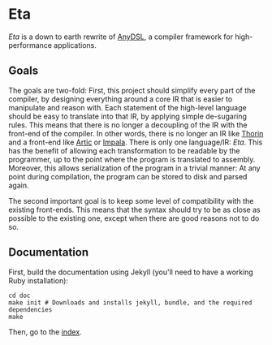 # Eta

_Eta_ is a down to earth rewrite of [AnyDSL](https://github.com/AnyDSL), a compiler
framework for high-performance applications.

## Goals

The goals are two-fold: First, this project should simplify every part of the compiler,
by designing everything around a core IR that is easier to manipulate and reason with.
Each statement of the high-level language should be easy to translate into that IR,
by applying simple de-sugaring rules. This means that there is no longer a decoupling
of the IR with the front-end of the compiler. In other words, there is no longer an IR
like [Thorin](https://github.com/AnyDSL/thorin) and a front-end like
[Artic](https://github.com/AnyDSL/artic) or [Impala](https://github.com/AnyDSL/impala).
There is only one language/IR: _Eta_. This has the benefit of allowing each transformation
to be readable by the programmer, up to the point where the program is translated to
assembly. Moreover, this allows serialization of the program in a trivial manner: At any
point during compilation, the program can be stored to disk and parsed again.

The second important goal is to keep some level of compatibility with the existing front-ends.
This means that the syntax should try to be as close as possible to the existing one, except
when there are good reasons not to do so.

## Documentation

First, build the documentation using Jekyll (you'll need to have a working Ruby installation):

```
cd doc
make init # Downloads and installs jekyll, bundle, and the required dependencies
make
```

Then, go to the [index](doc/_site/index.html).
